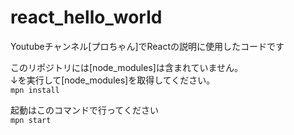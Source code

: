 # react_hello_world
Youtubeチャンネル[プロちゃん]でReactの説明に使用したコードです  

このリポジトリには[node_modules]は含まれていません。  
↓を実行して[node_modules]を取得してください。  
`mpn install`

起動はこのコマンドで行ってください  
`mpn start`
